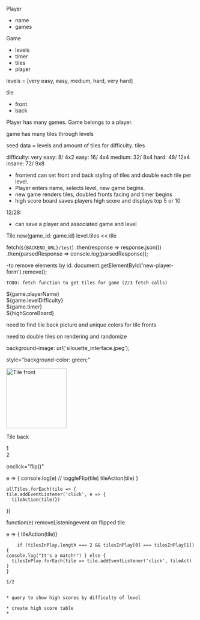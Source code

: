 Player 
- name
- games

Game
- levels
- timer
- tiles
- player

levels = [very easy, easy, medium, hard, very hard]

tile
- front
- back

Player has many games.
Game belongs to a player. 

game has many tiles through levels

seed data = levels and amount of tiles for difficulty. 
tiles

difficulty:
very easy: 8/ 4x2
easy: 16/ 4x4
medium: 32/ 8x4
hard: 48/ 12x4
insane: 72/ 9x8

* frontend can set front and back styling of tiles and double each tile per level. 
* Player enters name, selects level, new game begins. 
* new game renders tiles, doubled fronts facing and timer begins
* high score board saves players high score and displays top 5 or 10

12/28: 
* can save a player and associated game and level

Tile.new(game_id: game.id)
level.tiles << tile

fetch(`${BACKEND_URL}/test`)
  .then(response => response.json())
  .then(parsedResponse => console.log(parsedResponse));

  -to remove elements by id:
    document.getElementById('new-player-form').remove();

    TODO: fetch function to get tiles for game (2/3 fetch calls)

<div class="container" id="player-info-board">
  <div>${game.playerName}</div>
  <div>${game.levelDifficulty}</div>
  <div>${game.timer}</div>
  <div>${highScoreBoard}</div>
</div>
<div class="container" id="game-board">

</div>

need to find tile back picture and unique colors for tile fronts

need to double tiles on rendering and randomize

background-image: url('silouette_interface.jpeg');

 style="background-color: green;"

 <div class="flip-card thumbnail rounded">
  <div class="flip-card-inner">
    <div class="flip-card-front">
      <img src="images/mm.png" alt="Tile front" style="width:160px;height:160px;">
    </div>
    <div class="flip-card-back">
      <p>Tile back</p>
    </div>
  </div>
</div>

<section class="thumbnail">
  <div class="card" onclick="flip()">
    <div class="front">1</div>
    <div class="back">2</div>
  </div>
</section>

 onclick="flip()"

 e => {
      console.log(e)
      // toggleFlip(tile)
      tileAction(tile)
    }

    allTiles.forEach(tile => {
    tile.addEventListener('click', e => {
      tileAction(tile)})
  })

  function(e)
  removeListeningevent on flipped tile

  e => {
        tileAction(tile)}

        if (tilesInPlay.length === 2 && tilesInPlay[0] === tilesInPlay[1]) {
    console.log("It's a match!") } else {
      tilesInPlay.forEach(tile => tile.addEventListener('click', tileAct) )
    }

    1/2

    
    * query to show high scores by difficulty of level

    * create high score table
    * 